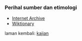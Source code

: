 ---
---

### Perihal sumber dan etimologi

* [Internet Archive](sum/archive.md)
* [Wiktionary](sum/wiktionary.md)

laman kembali: [kajian][0]

  [0]: index.md
